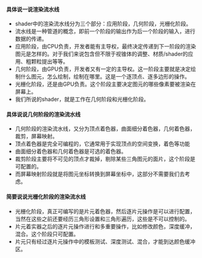 #### 具体说一说渲染流水线

- shader中的渲染流水线分为三个部分：应用阶段，几何阶段，光栅化阶段。
- 流水线是一种管道的概念，即前一个阶段的输出作为后一个阶段的输入，进行数据的传递。
- 应用阶段，由CPU负责，开发者能有主导权，最终决定传递到下一阶段的渲染图元是怎样的。对于我们来说包含但不限于视锥体的调整、材质/shader的应用、粗颗粒提出等等。
- 几何阶段，由GPU负责，开发者又有一定的主导权。这一阶段主要就是决定绘制什么图元，怎么绘制，绘制在哪里。这是一个逐顶点、逐多边形的操作。
- 光栅化阶段，还是由GPU负责。这个阶段主要决定图元的哪些像素要被渲染在屏幕上。
- 我们所说的shader，就是工作在几何阶段和光栅化阶段。

#### 具体说说几何阶段的渲染流水线

- 几何阶段的渲染流水线，又分为顶点着色器，曲面细分着色器，几何着色器，裁剪，屏幕映射。
- 顶点着色器是完全可编程的，它通常用于实现顶点的空间变换，着色等功能
- 曲面细分着色器和几何着色器是可选的着色器。
- 裁剪阶段主要将不可见的顶点才裁掉，剔除某些三角图元的面片，这个阶段是可配置的。
- 而屏幕映射阶段就是将图元坐标转换到屏幕坐标中，这部分不需要我们去考虑。

#### 简要说说光栅化阶段的渲染流水线

- 光栅化阶段，真正可编写的是片元着色器，然后逐片元操作是可以进行配置，当然在这些之前还要经历三角形设置和三角形遍历，这些是不可以控制的。
- 片元着实器之后的逐片元操作进行和多重要操作，比如修改颜色，深度缓冲，混合。这个阶段只可配置。
- 片元只有经过逐片元操作中的模板测试、深度测试、混合，才能到达颜色缓冲区。

